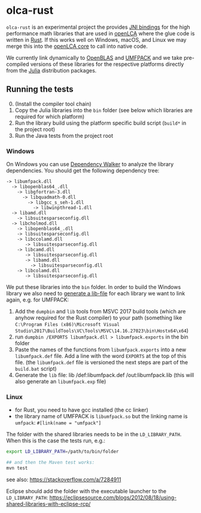# olca-rust
`olca-rust` is an experimental project the provides 
[JNI bindings](https://en.wikipedia.org/wiki/Java_Native_Interface) for the
high performance math libraries that are used in
[openLCA](https://github.com/GreenDelta/olca-app) where the glue code is written
in [Rust](https://www.rust-lang.org/). If this works well on Windows, macOS, and
Linux we may merge this into the [openLCA core](https://github.com/GreenDelta/olca-modules)
to call into native code.

We currently link dynamically to [OpenBLAS](https://github.com/xianyi/OpenBLAS)
and [UMFPACK](https://github.com/PetterS/SuiteSparse) and we take pre-compiled
versions of these libraries for the respective platforms directly from the
[Julia](https://julialang.org/) distribution packages.


## Running the tests

0. (Install the compiler tool chain)
1. Copy the Julia libraries into the `bin` folder (see below which libraries
   are required for which platform)
2. Run the library build using the platform specific build script (`build*`
   in the project root)
3. Run the Java tests from the project root


### Windows
On Windows you can use [Dependency Walker](http://www.dependencywalker.com/) to
analyze the library dependencies. You should get the following dependency tree:

```
-> libumfpack.dll
  -> libopenblas64_.dll
	-> libgfortran-3.dll
	  -> libquadmath-0.dll
	    -> libgcc_s_seh-1.dll
          -> libwinpthread-1.dll
  -> libamd.dll
    -> libsuitesparseconfig.dll
  -> libcholmod.dll
    -> libopenblas64_.dll
    -> libsuitesparseconfig.dll
	-> libccolamd.dll 
       -> libsuitesparseconfig.dll
    -> libcamd.dll
       -> libsuitesparseconfig.dll
       -> libamd.dll
         -> libsuitesparseconfig.dll
    -> libcolamd.dll
       -> libsuitesparseconfig.dll
```

We put these libraries into the `bin` folder. In order to build
the Windows library we also need to
[generate a lib-file](https://stackoverflow.com/a/16127548/599575) for each
library we want to link again, e.g. for UMFPACK:

1. Add the `dumpbin` and `lib` tools from MSVC 2017 build tools (which are anyhow
   required for the Rust compiler) to your path (something like
   `C:\Program Files (x86)\Microsoft Visual Studio\2017\BuildTools\VC\Tools\MSVC\14.16.27023\bin\Hostx64\x64`)
2. run `dumpbin /EXPORTS libumfpack.dll > libumfpack.exports` in the bin folder
3. Paste the names of the functions from `libumfpack.exports` into a new
   `libumfpack.def` file. Add a line with the word `EXPORTS` at the top of this
   file. (the `libumfpack.def` file is versioned the next steps are part of the
   `build.bat` script)
4. Generate the `lib` file: lib /def:libumfpack.def /out:libumfpack.lib (this
   will also generate an `libumfpack.exp` file)


### Linux
* for Rust, you need to have gcc installed (the cc linker)
* the library name of UMFPACK is `libumfpack.so` but the linking name is `umfpack`:
  `#[link(name = "umfpack"]`

The folder with the shared libraries needs to be in the `LD_LIBRARY_PATH`. When this
is the case the tests run, e.g.:

```bash
export LD_LIBRARY_PATH=/path/to/bin/folder

## and then the Maven test works:
mvn test
```

see also: https://stackoverflow.com/a/7284911

Eclipse should add the folder with the executable launcher to the `LD_LIBRARY_PATH`:
https://eclipsesource.com/blogs/2012/08/18/using-shared-libraries-with-eclipse-rcp/


  
  
